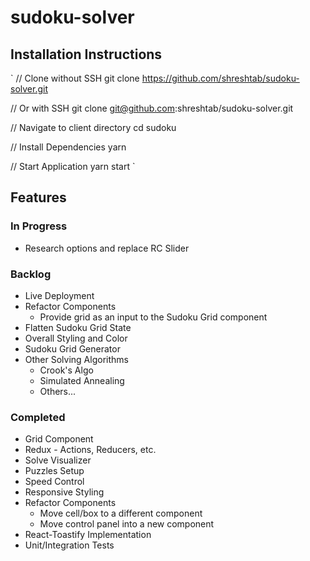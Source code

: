 # sudoku-solver

## Installation Instructions

`
// Clone without SSH
git clone https://github.com/shreshtab/sudoku-solver.git

// Or with SSH
git clone git@github.com:shreshtab/sudoku-solver.git

// Navigate to client directory
cd sudoku

// Install Dependencies
yarn

// Start Application
yarn start
`

## Features

### In Progress

- Research options and replace RC Slider

### Backlog

- Live Deployment
- Refactor Components
  - Provide grid as an input to the Sudoku Grid component
- Flatten Sudoku Grid State
- Overall Styling and Color
- Sudoku Grid Generator
- Other Solving Algorithms
  - Crook's Algo
  - Simulated Annealing
  - Others...

### Completed

- Grid Component
- Redux - Actions, Reducers, etc.
- Solve Visualizer
- Puzzles Setup
- Speed Control
- Responsive Styling
- Refactor Components
  - Move cell/box to a different component
  - Move control panel into a new component
- React-Toastify Implementation
- Unit/Integration Tests
